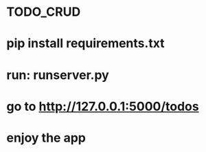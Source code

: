 # TODO_CRUD
# pip install requirements.txt 
# run: runserver.py
# go to http://127.0.0.1:5000/todos
# enjoy the app